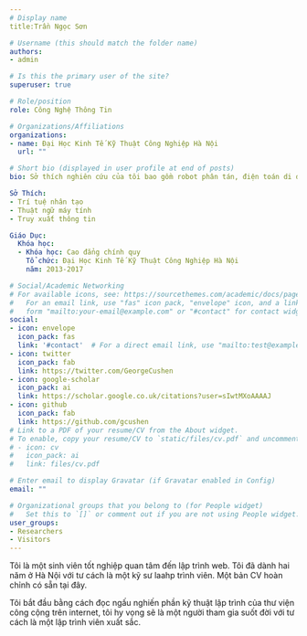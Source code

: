 ```yaml
---
# Display name
title:Trần Ngọc Sơn

# Username (this should match the folder name)
authors:
- admin

# Is this the primary user of the site?
superuser: true

# Role/position
role: Công Nghệ Thông Tin

# Organizations/Affiliations
organizations:
- name: Đại Học Kinh Tế Kỹ Thuật Công Nghiệp Hà Nội
  url: ""

# Short bio (displayed in user profile at end of posts)
bio: Sở thích nghiên cứu của tôi bao gồm robot phân tán, điện toán di động và vật chất có thể lập trình được.

Sở Thích:
- Trí tuệ nhân tạo
- Thuật ngữ máy tính
- Truy xuất thông tin

Giáo Dục:
  Khóa học:
  - Khóa học: Cao đẳng chính quy
    Tổ chức: Đại Học Kinh Tế Kỹ Thuật Công Nghiệp Hà Nội
    năm: 2013-2017

# Social/Academic Networking
# For available icons, see: https://sourcethemes.com/academic/docs/page-builder/#icons
#   For an email link, use "fas" icon pack, "envelope" icon, and a link in the
#   form "mailto:your-email@example.com" or "#contact" for contact widget.
social:
- icon: envelope
  icon_pack: fas
  link: '#contact'  # For a direct email link, use "mailto:test@example.org".
- icon: twitter
  icon_pack: fab
  link: https://twitter.com/GeorgeCushen
- icon: google-scholar
  icon_pack: ai
  link: https://scholar.google.co.uk/citations?user=sIwtMXoAAAAJ
- icon: github
  icon_pack: fab
  link: https://github.com/gcushen
# Link to a PDF of your resume/CV from the About widget.
# To enable, copy your resume/CV to `static/files/cv.pdf` and uncomment the lines below.
# - icon: cv
#   icon_pack: ai
#   link: files/cv.pdf

# Enter email to display Gravatar (if Gravatar enabled in Config)
email: ""

# Organizational groups that you belong to (for People widget)
#   Set this to `[]` or comment out if you are not using People widget.
user_groups:
- Researchers
- Visitors
---
```


Tôi là một sinh viên tốt nghiệp quan tâm đến lập trình web. Tôi đã dành hai năm ở Hà Nội với tư cách là một kỹ sư laahp trình viên. Một bản CV hoàn chỉnh có sẵn tại đây.

Tôi bắt đầu bằng cách đọc ngấu nghiến phần kỹ thuật lập trình của thư viện công cộng trên internet, tôi hy vọng sẽ là một người tham gia suốt đời với tư cách là một lập trình viên xuất sắc.
